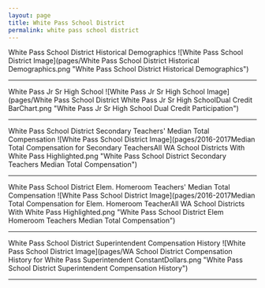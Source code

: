 ```yaml
---
layout: page
title: White Pass School District
permalink: white pass school district
---
```



White Pass School District Historical Demographics
![White Pass School District Image](pages/White Pass School District Historical Demographics.png "White Pass School District Historical Demographics")

___

White Pass Jr Sr High School
![White Pass Jr Sr High School Image](pages/White Pass School District White Pass Jr Sr High SchoolDual Credit BarChart.png "White Pass Jr Sr High School Dual Credit Participation")

___

White Pass School District Secondary Teachers' Median Total Compensation
![White Pass School District Image](pages/2016-2017Median Total Compensation for Secondary TeachersAll WA School Districts With White Pass Highlighted.png "White Pass School District Secondary Teachers Median Total Compensation")

___

White Pass School District Elem. Homeroom Teachers' Median Total Compensation
![White Pass School District Image](pages/2016-2017Median Total Compensation for Elem. Homeroom TeacherAll WA School Districts With White Pass Highlighted.png "White Pass School District Elem Homeroom Teachers Median Total Compensation")

___

White Pass School District Superintendent Compensation History
![White Pass School District Image](pages/WA School District Compensation History for White Pass Superintendent ConstantDollars.png "White Pass School District Superintendent Compensation History")

___

